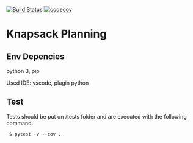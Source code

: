[![Build Status](https://travis-ci.org/lesunb/Knapsack-Planning-MPERS.svg?branch=master)](https://travis-ci.org/lesunb/Knapsack-Planning-MPERS)
[![codecov](https://codecov.io/gh/lesunb/Knapsack-Planning-MPERS/branch/master/graph/badge.svg)](https://codecov.io/gh/lesunb/Knapsack-Planning-MPERS)



Knapsack Planning
=============

Env Depencies
-------------
python 3, pip

Used IDE: vscode, plugin python

Test
----

Tests should be put on /tests folder and are executed with the following command.

```console
 $ pytest -v --cov .
```
